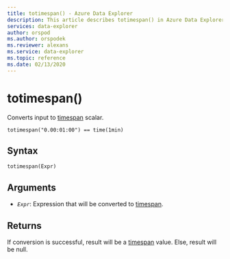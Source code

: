 ```yaml
---
title: totimespan() - Azure Data Explorer
description: This article describes totimespan() in Azure Data Explorer.
services: data-explorer
author: orspod
ms.author: orspodek
ms.reviewer: alexans
ms.service: data-explorer
ms.topic: reference
ms.date: 02/13/2020
---
```

# totimespan()

Converts input to [timespan](./scalar-data-types/timespan.md) scalar.

```apl
totimespan("0.00:01:00") == time(1min)
```

## Syntax

`totimespan(Expr)`

## Arguments

* *`Expr`*: Expression that will be converted to [timespan](./scalar-data-types/timespan.md).

## Returns

If conversion is successful, result will be a [timespan](./scalar-data-types/timespan.md) value.
Else, result will be null.
